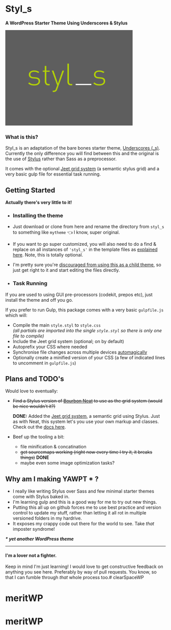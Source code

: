 # Styl_s

**A WordPress Starter Theme Using Underscores & Stylus**

<img src="screenshot.png" height="auto" width="400" alt="styl_s">

### What is this?

Styl_s is an adaptation of the bare bones starter theme, [Underscores (_s)](http://underscores.me). Currently the only difference you will find between this and the original is the use of [Stylus](https://learnboost.github.io/stylus/) rather than Sass as a preprocessor.

It comes with the optional [Jeet grid system](http://jeet.gs/) (a semantic stylus grid) and a very basic gulp file for essential task running.


## Getting Started

**Actually there's very little to it!**

* ### Installing the theme

 * Just download or clone from here and rename the directory from `styl_s` to something like `mytheme` 👈 I know, super original.
 * If you want to go super customized, you will also need to do a find & replace on all instances of `'styl_s'` in the template files as [explained here](https://github.com/Automattic/_s#user-content-getting-started). Note, this is totally optional.
 * I'm pretty sure you're [discouraged from using this as a child theme](https://github.com/Automattic/_s#_s), so just get right to it and start editing the files directly.

* ### Task Running

 If you are used to using GUI pre-processors (codekit, prepos etc), just install the theme and off you go.

 If you prefer to run Gulp, this package comes with a very basic `gulpfile.js` which will:

 * Compile the main `style.styl` to `style.css` <br>_(all partials are imported into the single `style.styl` so there is only one file to compile)_
 * Include the Jeet grid system (optional; on by default)
 * Autoprefix your CSS where needed
 * Synchronise file changes across multiple devices [automagically](http://www.browsersync.io/)
 * Optionally create a minified version of your CSS (a few of indicated lines to uncomment in `gulpfile.js`) 

## Plans and TODO's

Would love to eventually:

* <del>Find a Stylus version of [Bourbon Neat](http://neat.bourbon.io/) to use as the grid system (would be nice wouldn't it?)</del>

	**DONE:**
Added the [Jeet grid system](http://jeet.gs/), a semantic grid using Stylus. Just as with Neat, this system let's you use your own markup and classes. Check out the [docs here](http://jeet.gs/).

* Beef up the tooling a bit:
  - file minification & concatination
  - <del>get sourcemaps working (right now every time I try it, it breaks things)</del> **DONE**
  - maybe even some image optimization tasks?

## Why am I making YAWPT * ?

- I really like writing Stylus over Sass and few minimal starter themes come with Stylus baked in.
- I'm learning gulp and this is a good way for me to try out new things.
- Putting this all up on github forces me to use best practice and version control to update my stuff, rather than letting it all rot in multiple versioned folders in my hardrive.
- It exposes my crappy code out there for the world to see. Take _that_ imposter syndrome!

___* yet another WordPress theme___

--------------------

#### I'm a lover not a fighter.

Keep in mind I'm just learning! I would love to get constructive feedback on anything you see here. Preferably by way of pull requests. You know, so that I can fumble through _that_ whole process too.# clearSpaceWP
# meritWP
# meritWP
